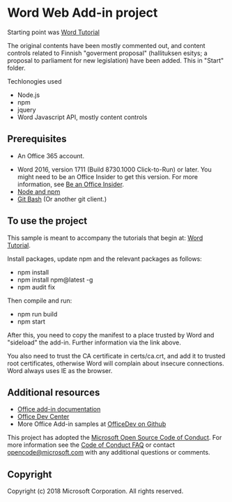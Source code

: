 # Word Web Add-in project 
Starting point was [Word Tutorial](https://docs.microsoft.com/en-us/office/dev/add-ins/tutorials/word-tutorial)

The original contents have been mostly commented out, and content controls related to Finnish "goverment proposal" (hallituksen esitys; a proposal to parliament for new legislation) have been added. This in "Start" folder.

Techlonogies used
* Node.js
* npm
* jquery
* Word Javascript API, mostly content controls

## Prerequisites

* An Office 365 account.
- Word 2016, version 1711 (Build 8730.1000 Click-to-Run) or later. You might need to be an Office Insider to get this version. For more information, see [Be an Office Insider](https://products.office.com/en-us/office-insider?tab=tab-1).
- [Node and npm](https://nodejs.org/en/) 
- [Git Bash](https://git-scm.com/downloads) (Or another git client.)

## To use the project

This sample is meant to accompany the tutorials that begin at: [Word Tutorial](https://docs.microsoft.com/en-us/office/dev/add-ins/tutorials/word-tutorial).

Install packages, update npm and the relevant packages as follows:
* npm install
* npm install npm@latest -g
* npm audit fix

Then compile and run:
* npm run build
* npm start

After this, you need to copy the manifest to a place trusted by Word and "sideload" the add-in. Further information via the link above.

You also need to trust the CA certificate in certs/ca.crt, and add it to trusted root certificates, otherwise Word will complain about insecure connections. Word always uses IE as the browser.

## Additional resources

* [Office add-in documentation](https://docs.microsoft.com/en-us/office/dev/add-ins/)
* [Office Dev Center](https://developer.microsoft.com/office)
* More Office Add-in samples at [OfficeDev on Github](https://github.com/officedev)

This project has adopted the [Microsoft Open Source Code of Conduct](https://opensource.microsoft.com/codeofconduct/). For more information see the [Code of Conduct FAQ](https://opensource.microsoft.com/codeofconduct/faq/) or contact [opencode@microsoft.com](mailto:opencode@microsoft.com) with any additional questions or comments.

## Copyright
Copyright (c) 2018 Microsoft Corporation. All rights reserved.

